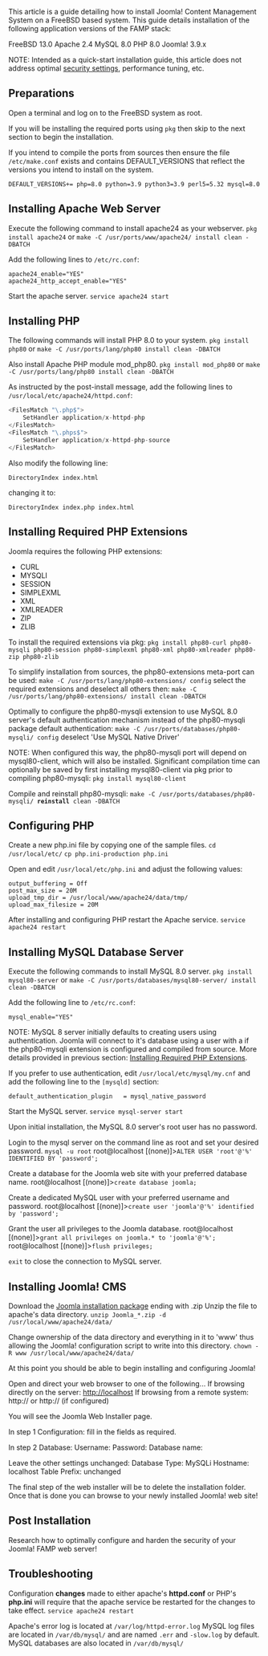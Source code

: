 <!-- Filename: FreeBSD_Installation / Display title: FreeBSD-Installation -->

This article is a guide detailing how to install Joomla! Content
Management System on a FreeBSD based system.
This guide details installation of the following application versions of
the FAMP stack:

FreeBSD 13.0
Apache 2.4
MySQL 8.0
PHP 8.0
Joomla! 3.9.x

NOTE: Intended as a quick-start installation guide, this article does
not address optimal [security
settings](https://docs.joomla.org/Security_Checklist "Special:MyLanguage/Security Checklist"),
performance tuning, etc.

## Preparations

Open a terminal and log on to the FreeBSD system as root.

If you will be installing the required ports using `pkg` then skip to
the next section to begin the installation.

If you intend to compile the ports from sources then ensure the file
`/etc/make.conf` exists and contains DEFAULT_VERSIONS that reflect the
versions you intend to install on the system.

    DEFAULT_VERSIONS+= php=8.0 python=3.9 python3=3.9 perl5=5.32 mysql=8.0

## Installing Apache Web Server

Execute the following command to install apache24 as your webserver.
`pkg install apache24` or
`make -C /usr/ports/www/apache24/ install clean -DBATCH`

Add the following lines to `/etc/rc.conf`:

    apache24_enable="YES"
    apache24_http_accept_enable="YES"

Start the apache server.
`service apache24 start`

## Installing PHP

The following commands will install PHP 8.0 to your system.
`pkg install php80` or
`make -C /usr/ports/lang/php80 install clean -DBATCH`

Also install Apache PHP module mod_php80.
`pkg install mod_php80` or
`make -C /usr/ports/lang/php80 install clean -DBATCH`

As instructed by the post-install message, add the following lines to
`/usr/local/etc/apache24/httpd.conf`:

```php
<FilesMatch "\.php$">
    SetHandler application/x-httpd-php
</FilesMatch>
<FilesMatch "\.phps$">
    SetHandler application/x-httpd-php-source
</FilesMatch>
```

Also modify the following line:

    DirectoryIndex index.html

changing it to:

    DirectoryIndex index.php index.html

## Installing Required PHP Extensions

Joomla requires the following PHP extensions:

- CURL
- MYSQLI
- SESSION
- SIMPLEXML
- XML
- XMLREADER
- ZIP
- ZLIB

To install the required extensions via pkg:
`pkg install php80-curl php80-mysqli php80-session php80-simplexml php80-xml php80-xmlreader php80-zip php80-zlib`

To simplify installation from sources, the php80-extensions meta-port
can be used:
`make -C /usr/ports/lang/php80-extensions/ config`
select the required extensions and deselect all others then:
`make -C /usr/ports/lang/php80-extensions/ install clean -DBATCH`

Optimally to configure the php80-mysqli extension to use MySQL 8.0
server's default authentication mechanism instead of the php80-mysqli
package default authentication:
`make -C /usr/ports/databases/php80-mysqli/ config`
deselect 'Use MySQL Native Driver'

NOTE: When configured this way, the php80-mysqli port will depend on
mysql80-client, which will also be installed. Significant compilation
time can optionally be saved by first installing mysql80-client via pkg
prior to compiling php80-mysqli:
`pkg install mysql80-client`

Compile and reinstall php80-mysqli:
`make -C /usr/ports/databases/php80-mysqli/ `**`reinstall`**` clean -DBATCH`

## Configuring PHP

Create a new php.ini file by copying one of the sample files.
`cd /usr/local/etc/`
`cp php.ini-production php.ini`

Open and edit `/usr/local/etc/php.ini` and adjust the following values:

    output_buffering = Off
    post_max_size = 20M
    upload_tmp_dir = /usr/local/www/apache24/data/tmp/
    upload_max_filesize = 20M

After installing and configuring PHP restart the Apache service.
`service apache24 restart`


## Installing MySQL Database Server

Execute the following commands to install MySQL 8.0 server.
`pkg install mysql80-server` or
`make -C /usr/ports/databases/mysql80-server/ install clean -DBATCH`

Add the following line to `/etc/rc.conf`:

    mysql_enable="YES"

NOTE: MySQL 8 server initially defaults to creating users using
authentication. Joomla will connect to it's database using a user with a
if the php80-mysqli extension is configured and compiled from source.
More details provided in previous section: [Installing Required PHP
Extensions](https://docs.joomla.org/FreeBSD_Installation#Installing_Required_PHP_Extensions "FreeBSD Installation").

If you prefer to use authentication,
edit `/usr/local/etc/mysql/my.cnf` and add the following line to the
`[mysqld]` section:

    default_authentication_plugin   = mysql_native_password

Start the MySQL server.
`service mysql-server start`

Upon initial installation, the MySQL 8.0 server's root user has no
password.

Login to the mysql server on the command line as root and set your
desired password.
`mysql -u root`
root@localhost
\[(none)\]\>`ALTER USER 'root'@'%' IDENTIFIED BY 'password';`

Create a database for the Joomla web site with your preferred database
name.
root@localhost \[(none)\]\>`create database joomla;`

Create a dedicated MySQL user with your preferred username and
password.
root@localhost
\[(none)\]\>`create user 'joomla'@'%' identified by 'password';`

Grant the user all privileges to the Joomla database.
root@localhost
\[(none)\]\>`grant all privileges on joomla.* to 'joomla'@'%';`
root@localhost \[(none)\]\>`flush privileges;`

`exit` to close the connection to MySQL server.

## Installing Joomla! CMS

Download the
<a href="https://downloads.joomla.org/latest" class="external text"
target="_blank" rel="noreferrer noopener">Joomla installation
package</a> ending with .zip
Unzip the file to apache's data directory.
`unzip Joomla_*.zip -d /usr/local/www/apache24/data/`

Change ownership of the data directory and everything in it to 'www'
thus allowing the Joomla! configuration script to write into this
directory.
`chown -R www /usr/local/www/apache24/data/`

At this point you should be able to begin installing and configuring
Joomla!

Open and direct your web browser to one of the following...
If browsing directly on the server:
<a href="http://localhost" class="external free" target="_blank"
rel="nofollow noreferrer noopener">http://localhost</a>
If browsing from a remote system: http:// or http:// (if configured)

You will see the Joomla Web Installer page.

In step 1 Configuration:
fill in the fields as required.

In step 2 Database:
Username:
Password:
Database name:

Leave the other settings unchanged:
Database Type: MySQLi
Hostname: localhost
Table Prefix: unchanged

The final step of the web installer will be to delete the installation
folder.
Once that is done you can browse to your newly installed Joomla! web
site!


## Post Installation

Research how to optimally configure and harden the security of your
Joomla! FAMP web server!


## Troubleshooting

Configuration **changes** made to either apache's **httpd.conf** or
PHP's **php.ini** will require that the apache service be restarted for
the changes to take effect.
`service apache24 restart`


Apache's error log is located at `/var/log/httpd-error.log`
MySQL log files are located in `/var/db/mysql/` and are named `.err` and
`-slow.log` by default.
MySQL databases are also located in `/var/db/mysql/`

